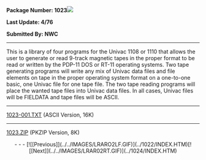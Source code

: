 <x-sas-window top="210" bottom="768" left="32" right="562">



<b>Package Number: 1023</b>![](../../IMAGES/OS2200.JPG)


<b>Last Update: 4/76</b>


<b>Submitted By: NWC</b>


&#10;
- - -
This is a library of four programs for the Univac 1108 or 1110 that
allows the user to generate or read 9-track magnetic tapes in the
proper format to be read or written by the PDP-11 DOS or RT-11
operating systems. Two tape generating programs will write any mix of
Univac data files and file elements on tape in the proper operating
system format on a one-to-one basic, one Univac file for one tape
file. The two tape reading programs will place the wanted tape files
into Univac data files. In all cases, Univac files will be FIELDATA
and tape files will be ASCII.


&#10;
- - -
[1023-001.TXT](1023-001.TXT)
(ASCII Version, 16K)


&#10;
- - -
[1023.ZIP](1023.ZIP)
(PKZIP Version, 8K)

<center>
- - -
[![[Previous]](../../IMAGES/LRARO2LF.GIF)](../1022/INDEX.HTM)[![[Next]](../../IMAGES/LRAR02RT.GIF)](../1024/INDEX.HTM)
</center>


</x-sas-window>